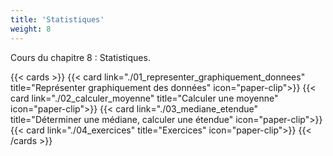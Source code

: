 ```yaml
---
title: 'Statistiques'
weight: 8
---
```

Cours du chapitre 8 : Statistiques.

{{< cards >}}
  {{< card link="./01_representer_graphiquement_donnees" title="Représenter graphiquement des données" icon="paper-clip">}}
  {{< card link="./02_calculer_moyenne" title="Calculer une moyenne" icon="paper-clip">}}
  {{< card link="./03_mediane_etendue" title="Déterminer une médiane, calculer une étendue" icon="paper-clip">}}
  {{< card link="./04_exercices" title="Exercices" icon="paper-clip">}}
{{< /cards >}}
